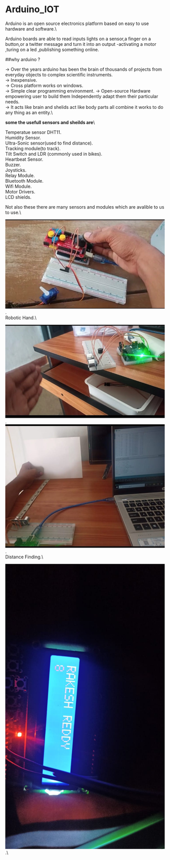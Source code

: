 # Arduino_IOT
Arduino is an open source electronics platform based on easy to use hardware and software.\

Arduino boards are able to read inputs lights on a sensor,a finger on a button,or a twitter message and turn it into an output -activating a motor ,turing on a led ,publishing something online.


##why arduino ?

-> Over the years arduino has been the brain of thousands of projects from everyday objects to complex scientific instruments.\
-> Inexpensive.\
-> Cross platform works on windows.\
-> Simple clear programming environment.
-> Open-source Hardware empowering user to build them Independently adapt them their particular needs.\
-> It acts like brain and shelids act like body parts all combine it works to do any thing as an entity.\

**some the usefull sensors and sheilds are**\

Temperatue sensor DHT11.\
Humidity Sensor.\
Ultra-Sonic sensor(used to find distance).\
Tracking module(to track).\
Tilt Switch and LDR (commonly used in bikes).\
Heartbeat Sensor.\
Buzzer.\
Joysticks.\
Relay Module.\
Bluetooth Module.\
Wifi Module.\
Motor Drivers.\
LCD shields.

Not also these there are many sensors and modules which are avalible to us to use.\


![ardu-2](https://github.com/Rakeshreddysr2401/Arduino_IOT/blob/main/Arduino/WhatsApp%20Image%202023-04-10%20at%207.34.20%20PM.jpeg).\
 Robotic Hand.\
 
![ardu-3](https://github.com/Rakeshreddysr2401/Arduino_IOT/blob/main/Arduino/WhatsApp%20Image%202023-04-10%20at%207.33.26%20PM.jpeg).\
![ardu-4](https://github.com/Rakeshreddysr2401/Arduino_IOT/blob/main/Arduino/WhatsApp%20Image%202023-04-10%20at%207.35.24%20PM.jpeg).\
Distance Finding.\

![ardu-1](https://github.com/Rakeshreddysr2401/Arduino_IOT/blob/main/Arduino/WhatsApp%20Image%202023-04-10%20at%207.07.21%20PM.jpeg).\





